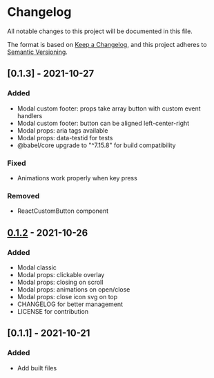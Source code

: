 # Changelog

All notable changes to this project will be documented in this file.

The format is based on [Keep a Changelog](https://keepachangelog.com/en/1.0.0/),
and this project adheres to [Semantic Versioning](https://semver.org/spec/v2.0.0.html).

## [0.1.3] - 2021-10-27

### Added
- Modal custom footer: props take array button with custom event handlers
- Modal custom footer: button can be aligned left-center-right  
- Modal props: aria tags available
- Modal props: data-testid for tests
- @babel/core upgrade to "^7.15.8" for build compatibility

### Fixed
- Animations work properly when key press

### Removed
- ReactCustomButton component

## [0.1.2] - 2021-10-26

### Added

- Modal classic
- Modal props: clickable overlay
- Modal props: closing on scroll
- Modal props: animations on open/close
- Modal props: close icon svg on top
- CHANGELOG for better management
- LICENSE for contribution

## [0.1.1] - 2021-10-21

### Added

- Add built files

[0.1.2]: https://github.com/audreydiez/react-custom-modal/commit/5b8e4da76e1655a393969549e12721bd7ac6840a
[0.1.0]: https://github.com/audreydiez/react-custom-modal/commit/77b4b2bd629a8df02077826cd73d16561e63119f
